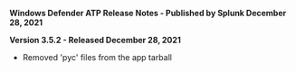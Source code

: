 **Windows Defender ATP Release Notes - Published by Splunk December 28, 2021**


**Version 3.5.2 - Released December 28, 2021**

* Removed 'pyc' files from the app tarball